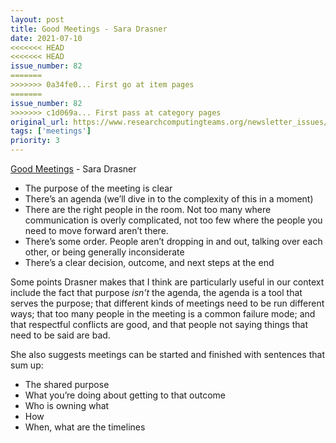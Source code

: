 ```yaml
---
layout: post
title: Good Meetings - Sara Drasner
date: 2021-07-10
<<<<<<< HEAD
<<<<<<< HEAD
issue_number: 82
=======
>>>>>>> 0a34fe0... First go at item pages
=======
issue_number: 82
>>>>>>> c1d069a... First pass at category pages
original_url: https://www.researchcomputingteams.org/newsletter_issues/0082
tags: ['meetings']
priority: 3
---
```


<!-- markdownlint-disable MD033 -->
<!-- markdownlint-disable MD041 -->
<!-- markdownlint-disable MD049 -->

[Good Meetings](https://css-tricks.com/good-meetings/) - Sara Drasner

- The purpose of the meeting is clear
- There’s an agenda (we’ll dive in to the complexity of this in a moment)
- There are the right people in the room. Not too many where communication is overly complicated, not too few where the people you need to move forward aren’t there.
- There’s some order. People aren’t dropping in and out, talking over each other, or being generally inconsiderate
- There’s a clear decision, outcome, and next steps at the end

Some points Drasner makes that I think are particularly useful in our context include the fact that purpose *isn’t* the agenda, the agenda is a tool that serves the purpose; that different kinds of meetings need to be run different ways; that too many people in the meeting is a common failure mode; and that respectful conflicts are good, and that people not saying things that need to be said are bad.

She also suggests meetings can be started and finished with sentences that sum up:

- The shared purpose
- What you’re doing about getting to that outcome
- Who is owning what
- How
- When, what are the timelines
